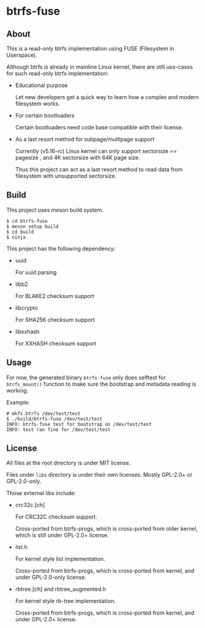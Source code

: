 btrfs-fuse
==========

About
-----

This is a read-only btrfs implementation using FUSE (Filesystem in Userspace).

Although btrfs is already in mainline Linux kernel, there are still use-cases
for such read-only btrfs implementation:

* Educational purpose

  Let new developers get a quick way to learn how a complex and modern
  filesystem works.

* For certain bootloaders

  Certain bootloaders need code base compatible with their license.

* As a last resort method for subpage/multipage support

  Currently (v5.16-rc) Linux kernel can only support sectorsize == pagesize , and
  4K sectorsize with 64K page size.

  Thus this project can act as a last resort method to read data from filesystem
  with unsupported sectorsize.


Build
-----

This project uses meson build system.

```
$ cd btrfs-fuse
$ meson setup build
$ cd build
$ ninja
```

This project has the following dependency:

- uuid

  For uuid parsing

- libb2

  For BLAKE2 checksum support

- libcrypto

  For SHA256 checksum support

- libxxhash

  For XXHASH checksum support

Usage
-----

For now, the generated binary `btrfs-fuse` only does selftest for
`btrfs_mount()` function to make sure the bootstrap and metadata reading is
working.

Example:

```
# mkfs.btrfs /dev/test/test
$ ./build/btrfs-fuse /dev/test/test
INFO: btrfs-fuse test for bootstrap on /dev/test/test
INFO: test ran fine for /dev/test/test
```

License
-------

All files at the root directory is under MIT license.

Files under `libs` directory is under their own licenses.
Mostly GPL-2.0+ or GPL-2.0-only.

Those external libs include:

- crc32c.[ch]

  For CRC32C checksum support.

  Cross-ported from btrfs-progs, which is cross-ported from older kernel, which
  is still under GPL-2.0+ license.

- list.h

  For kernel style list implementation.

  Cross-ported from btrfs-progs, which is cross-ported from kernel, and under
  GPL-2.0-only license.

- rbtree.[ch] and rbtree_augmented.h

  For kernel style rb-tree implementation.

  Cross-ported from btrfs-progs, which is cross-ported from kernel, and under
  GPL-2.0+ license.
